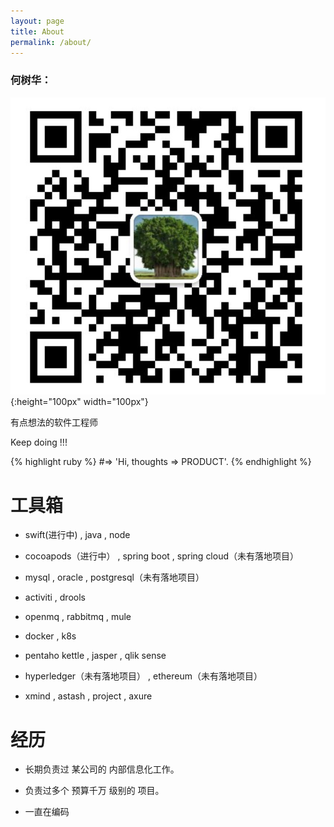 ```yaml
---
layout: page
title: About
permalink: /about/
---
```


### 何树华：
![微信](/assets/images/wx_icon.png){:height="100px" width="100px"}


有点想法的软件工程师

Keep doing !!!

{% highlight ruby %}
#=> 'Hi, thoughts => PRODUCT'.
{% endhighlight %}


# 工具箱

- swift(进行中) , java , node

- cocoapods（进行中） , spring boot , spring cloud（未有落地项目）

- mysql , oracle , postgresql（未有落地项目）

- activiti , drools

- openmq , rabbitmq , mule

- docker , k8s

- pentaho kettle , jasper , qlik sense

- hyperledger（未有落地项目） , ethereum（未有落地项目）

- xmind , astash , project , axure  

# 经历

- 长期负责过 某公司的 内部信息化工作。

- 负责过多个 预算千万 级别的 项目。

- 一直在编码
